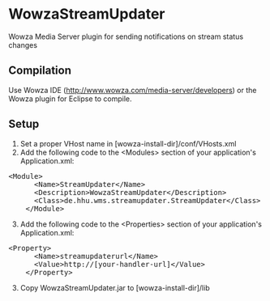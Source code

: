 WowzaStreamUpdater
==================

Wowza Media Server plugin for sending notifications on stream status changes


Compilation
-----------
Use Wowza IDE (http://www.wowza.com/media-server/developers) or the Wowza plugin for Eclipse to compile.

Setup
-----
1. Set a proper VHost name in [wowza-install-dir]/conf/VHosts.xml
2. Add the following code to the &lt;Modules&gt; section of your application's Application.xml:
<pre>&lt;Module&gt;
      &lt;Name&gt;StreamUpdater&lt;/Name&gt;
      &lt;Description&gt;WowzaStreamUpdater&lt;/Description&gt;
      &lt;Class&gt;de.hhu.wms.streamupdater.StreamUpdater&lt;/Class&gt;
    &lt;/Module&gt;</pre>
3. Add the following code to the &lt;Properties> section of your application's Application.xml:
<pre>&lt;Property&gt;
      &lt;Name&gt;streamupdaterurl&lt;/Name&gt;
      &lt;Value&gt;http://[your-handler-url]&lt;/Value&gt;
    &lt;/Property&gt;</pre>
3. Copy WowzaStreamUpdater.jar to [wowza-install-dir]/lib
